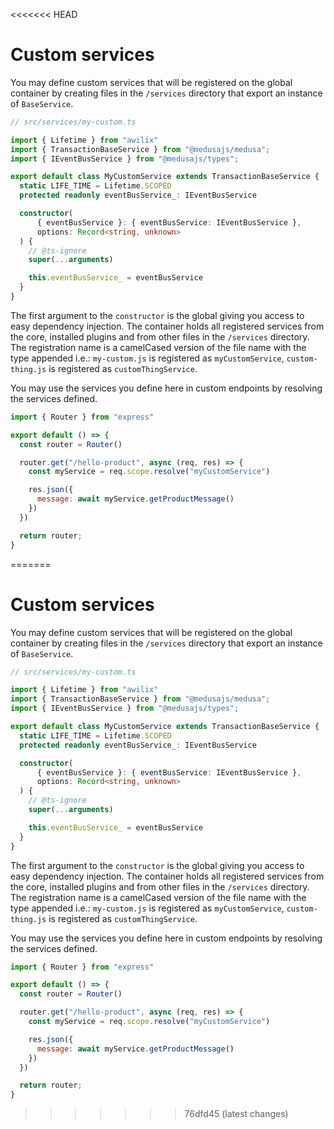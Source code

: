 <<<<<<< HEAD
# Custom services

You may define custom services that will be registered on the global container by creating files in the `/services` directory that export an instance of `BaseService`.

```ts
// src/services/my-custom.ts

import { Lifetime } from "awilix"
import { TransactionBaseService } from "@medusajs/medusa";
import { IEventBusService } from "@medusajs/types";

export default class MyCustomService extends TransactionBaseService {
  static LIFE_TIME = Lifetime.SCOPED
  protected readonly eventBusService_: IEventBusService

  constructor(
      { eventBusService }: { eventBusService: IEventBusService },
      options: Record<string, unknown>
  ) {
    // @ts-ignore
    super(...arguments)

    this.eventBusService_ = eventBusService
  }
}

```

The first argument to the `constructor` is the global giving you access to easy dependency injection. The container holds all registered services from the core, installed plugins and from other files in the `/services` directory. The registration name is a camelCased version of the file name with the type appended i.e.: `my-custom.js` is registered as `myCustomService`, `custom-thing.js` is registered as `customThingService`.

You may use the services you define here in custom endpoints by resolving the services defined.

```js
import { Router } from "express"

export default () => {
  const router = Router()

  router.get("/hello-product", async (req, res) => {
    const myService = req.scope.resolve("myCustomService")

    res.json({
      message: await myService.getProductMessage()
    })
  })

  return router;
}
```
=======
# Custom services

You may define custom services that will be registered on the global container by creating files in the `/services` directory that export an instance of `BaseService`.

```ts
// src/services/my-custom.ts

import { Lifetime } from "awilix"
import { TransactionBaseService } from "@medusajs/medusa";
import { IEventBusService } from "@medusajs/types";

export default class MyCustomService extends TransactionBaseService {
  static LIFE_TIME = Lifetime.SCOPED
  protected readonly eventBusService_: IEventBusService

  constructor(
      { eventBusService }: { eventBusService: IEventBusService },
      options: Record<string, unknown>
  ) {
    // @ts-ignore
    super(...arguments)

    this.eventBusService_ = eventBusService
  }
}

```

The first argument to the `constructor` is the global giving you access to easy dependency injection. The container holds all registered services from the core, installed plugins and from other files in the `/services` directory. The registration name is a camelCased version of the file name with the type appended i.e.: `my-custom.js` is registered as `myCustomService`, `custom-thing.js` is registered as `customThingService`.

You may use the services you define here in custom endpoints by resolving the services defined.

```js
import { Router } from "express"

export default () => {
  const router = Router()

  router.get("/hello-product", async (req, res) => {
    const myService = req.scope.resolve("myCustomService")

    res.json({
      message: await myService.getProductMessage()
    })
  })

  return router;
}
```
>>>>>>> 76dfd45 (latest changes)
